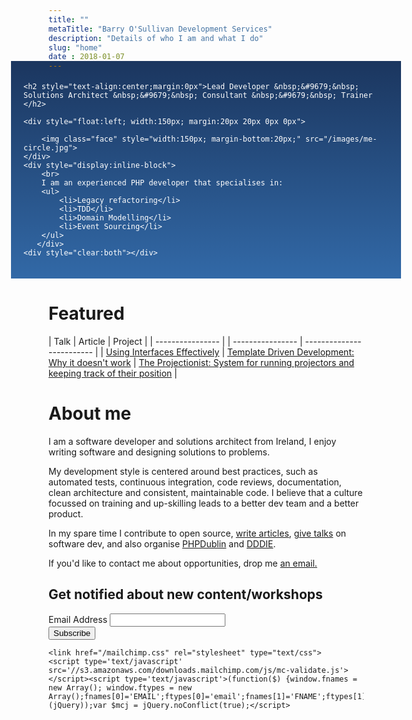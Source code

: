 ```yaml
---
title: ""
metaTitle: "Barry O'Sullivan Development Services"
description: "Details of who I am and what I do"
slug: "home"
date : 2018-01-07
---
```

<div style="padding:20px;color:#fff;background: linear-gradient(#1b365f, #3269a7); margin: -30px -60px 0px;">

    <h2 style="text-align:center;margin:0px">Lead Developer &nbsp;&#9679;&nbsp; Solutions Architect &nbsp;&#9679;&nbsp; Consultant &nbsp;&#9679;&nbsp; Trainer </h2>

    <div style="float:left; width:150px; margin:20px 20px 0px 0px">

        <img class="face" style="width:150px; margin-bottom:20px;" src="/images/me-circle.jpg">
    </div>
    <div style="display:inline-block">
        <br>
        I am an experienced PHP developer that specialises in:
        <ul>
            <li>Legacy refactoring</li>
            <li>TDD</li>
            <li>Domain Modelling</li>
            <li>Event Sourcing</li>  
        </ul>
       </div>
    <div style="clear:both"></div>
</div>

# Featured
| Talk | Article | Project | 
| ---------------- | | ---------------- | ------------------------- |
| [Using Interfaces Effectively](https://www.youtube.com/watch?v=MQHFNINX1EU) | [Template Driven Development: Why it doesn't work](/blog/dtemplate-driven-development-why-it-doesn-t-work/) | [The Projectionist: System for running projectors and keeping track of their position](https://github.com/barryosull/the-projectionist) |

# About me
I am a software developer and solutions architect from Ireland, I enjoy writing software and designing solutions to problems.

My development style is centered around best practices, such as automated tests, continuous integration, code reviews, documentation, clean architecture and consistent, maintainable code. I believe that a culture focussed on training and up-skilling leads to a better dev team and a better product.

In my spare time I contribute to open source, [write articles](/blog), [give talks](/talks) on software dev, and also organise [PHPDublin](https://www.meetup.com/PHP-Dublin/) and [DDDIE](https://www.meetup.com/Domain-Driven-Design-Ireland/).

If you'd like to contact me about opportunities, drop me <a href="mailto:barry@tercet.io">an email.</a>

<div id="mc_embed_signup">
    <form action="https://barryosull.us17.list-manage.com/subscribe/post?u=9b492ce0918014d517e6f5985&amp;id=6f3befd048" method="post" id="mc-embedded-subscribe-form" name="mc-embedded-subscribe-form" class="validate" target="_blank" novalidate>
        <div id="mc_embed_signup_scroll">
            <h2>Get notified about new content/workshops</h2>
            <div class="mc-field-group">
                <label for="mce-EMAIL">Email Address
                </label>
                <input type="email" value="" name="EMAIL" class="required email" id="mce-EMAIL">
            </div>
            <div id="mce-responses" class="clear">
                <div class="response" id="mce-error-response" style="display:none"></div>
                <div class="response" id="mce-success-response" style="display:none"></div>
            </div>    <!-- real people should not fill this in and expect good things - do not remove this or risk form bot signups-->
            <div style="position: absolute; left: -5000px;" aria-hidden="true"><input type="text" name="b_9b492ce0918014d517e6f5985_6f3befd048" tabindex="-1" value=""></div>
            <div class="clear"><input type="submit" value="Subscribe" name="subscribe" id="mc-embedded-subscribe" class="button"></div>
        </div>
    </form>

    <link href="/mailchimp.css" rel="stylesheet" type="text/css">
    <script type='text/javascript' src='//s3.amazonaws.com/downloads.mailchimp.com/js/mc-validate.js'></script><script type='text/javascript'>(function($) {window.fnames = new Array(); window.ftypes = new Array();fnames[0]='EMAIL';ftypes[0]='email';fnames[1]='FNAME';ftypes[1]='text';fnames[2]='LNAME';ftypes[2]='text';fnames[3]='ADDRESS';ftypes[3]='address';fnames[4]='PHONE';ftypes[4]='phone';fnames[5]='BIRTHDAY';ftypes[5]='birthday';}(jQuery));var $mcj = jQuery.noConflict(true);</script>

</div>